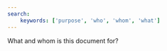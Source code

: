 ```yaml
---
search:
    keywords: ['purpose', 'who', 'whom', 'what']
---
```

What and whom is this document for?
